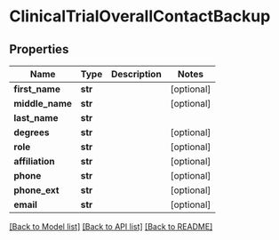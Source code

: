 # ClinicalTrialOverallContactBackup

## Properties
Name | Type | Description | Notes
------------ | ------------- | ------------- | -------------
**first_name** | **str** |  | [optional] 
**middle_name** | **str** |  | [optional] 
**last_name** | **str** |  | 
**degrees** | **str** |  | [optional] 
**role** | **str** |  | [optional] 
**affiliation** | **str** |  | [optional] 
**phone** | **str** |  | [optional] 
**phone_ext** | **str** |  | [optional] 
**email** | **str** |  | [optional] 

[[Back to Model list]](../README.md#documentation-for-models) [[Back to API list]](../README.md#documentation-for-api-endpoints) [[Back to README]](../README.md)

